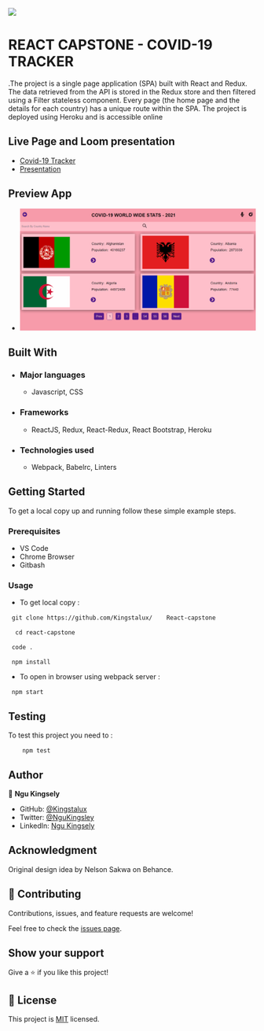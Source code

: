 ![](https://img.shields.io/badge/Microverse-blueviolet)

# REACT CAPSTONE - COVID-19 TRACKER
.The project is a single page application (SPA) built with React and Redux.
The data retrieved from the API is stored in the Redux store and then filtered using a Filter stateless component.
Every page (the home page and the details for each country) has a unique route within the SPA.
The project is deployed using Heroku and is accessible online



## Live Page and Loom presentation
- [Covid-19 Tracker](https://tracker-covid-19-2021.herokuapp.com/)
- [Presentation](https://www.loom.com/share/4dc304140b27489c978c2585152a0154)

## Preview App

- ![React Page](./src/images/react-capstone.gif)

## Built With

- ### Major languages
  - Javascript, CSS
- ### Frameworks
  - ReactJS, Redux, React-Redux, React Bootstrap, Heroku
- ### Technologies used
  - Webpack, Babelrc, Linters


## Getting Started

To get a local copy up and running follow these simple example steps.

### Prerequisites

- VS Code
- Chrome Browser
- Gitbash


### Usage
- To get local copy :
 ``` node
  git clone https://github.com/Kingstalux/    React-capstone
  ```
 ```node
   cd react-capstone
 ```
  ```node
   code .
 ```
  ```node
   npm install
 ```
 - To open in browser using webpack server :
  ```node
   npm start
 ```

 ## Testing

To test this project you need to :
``` node
    npm test
```


## Author

👤 **Ngu Kingsely**

- GitHub: [@Kingstalux](https://github.com/Kingstalux)
- Twitter: [@NguKingsley](https://twitter.com/NguKingsley)
- LinkedIn: [Ngu Kingsely](https://www.linkedin.com/in/ngu-kingsely-junior-cho-974b60136/)
## Acknowledgment

Original design idea by Nelson Sakwa on Behance.

## 🤝 Contributing



Contributions, issues, and feature requests are welcome!

Feel free to check the [issues page](https://github.com/Kingstalux/Maths-magicians/issues).

## Show your support

Give a ⭐️ if you like this project!


## 📝 License

This project is [MIT](./MIT.md) licensed.
